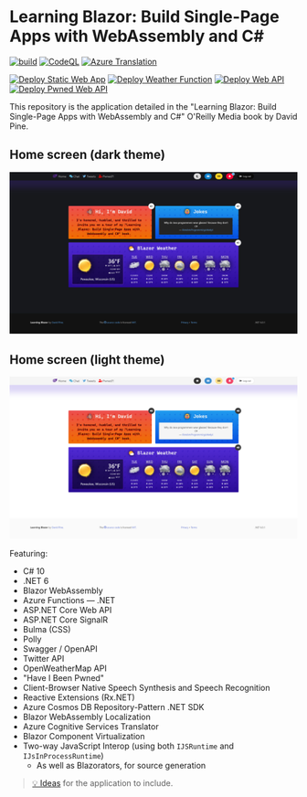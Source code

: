 # Learning Blazor: Build Single-Page Apps with WebAssembly and C#

[![build](https://github.com/IEvangelist/learning-blazor/actions/workflows/build-validation.yml/badge.svg)](https://github.com/IEvangelist/learning-blazor/actions/workflows/build-validation.yml) [![CodeQL](https://github.com/IEvangelist/learning-blazor/actions/workflows/codeql-analysis.yml/badge.svg)](https://github.com/IEvangelist/learning-blazor/actions/workflows/codeql-analysis.yml) [![Azure Translation](https://github.com/IEvangelist/learning-blazor/actions/workflows/machine-translation.yml/badge.svg)](https://github.com/IEvangelist/learning-blazor/actions/workflows/machine-translation.yml)

[![Deploy Static Web App](https://github.com/IEvangelist/learning-blazor/actions/workflows/deploy-az-static-webapp.yml/badge.svg)](https://github.com/IEvangelist/learning-blazor/actions/workflows/deploy-az-static-webapp.yml)
[![Deploy Weather Function](https://github.com/IEvangelist/learning-blazor/actions/workflows/deploy-az-func.yml/badge.svg)](https://github.com/IEvangelist/learning-blazor/actions/workflows/deploy-az-func.yml) [![Deploy Web API](https://github.com/IEvangelist/learning-blazor/actions/workflows/deploy-az-webapi.yml/badge.svg)](https://github.com/IEvangelist/learning-blazor/actions/workflows/deploy-az-webapi.yml) [![Deploy Pwned Web API](https://github.com/IEvangelist/learning-blazor/actions/workflows/deploy-az-pwnedapi.yml/badge.svg)](https://github.com/IEvangelist/learning-blazor/actions/workflows/deploy-az-pwnedapi.yml)

This repository is the application detailed in the "Learning Blazor: Build Single-Page Apps with WebAssembly and C#" O'Reilly Media book by David Pine.

## Home screen (dark theme)

![Learning Blazor: Home screen (dark theme)](images/home-screen-dark.png)

## Home screen (light theme)

![Learning Blazor: Home screen (light theme)](images/home-screen-light.png)

Featuring:

- C# 10
- .NET 6
- Blazor WebAssembly
- Azure Functions &mdash; .NET
- ASP.NET Core Web API
- ASP.NET Core SignalR
- Bulma (CSS)
- Polly
- Swagger / OpenAPI
- Twitter API
- OpenWeatherMap API
- "Have I Been Pwned"
- Client-Browser Native Speech Synthesis and Speech Recognition
- Reactive Extensions (Rx.NET)
- Azure Cosmos DB Repository-Pattern .NET SDK
- Blazor WebAssembly Localization
- Azure Cognitive Services Translator
- Blazor Component Virtualization
- Two-way JavaScript Interop (using both `IJSRuntime` and `IJsInProcessRuntime`)
  - As well as Blazorators, for source generation

> [💡 Ideas](https://gist.github.com/IEvangelist/d43abafb64d207bff25e60769e986bbd) for the application to include.
